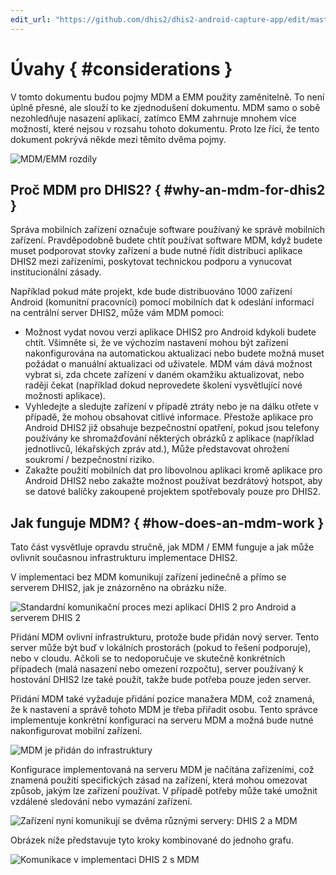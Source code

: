 ```yaml
---
edit_url: "https://github.com/dhis2/dhis2-android-capture-app/edit/master/docs/src/commonmark/en/content/mdm/considerations.md" 
---
```

# Úvahy  { #considerations } 

V tomto dokumentu budou pojmy MDM a EMM použity zaměnitelně. To není úplně přesné, ale slouží to ke zjednodušení dokumentu. MDM samo o sobě nezohledňuje nasazení aplikací, zatímco EMM zahrnuje mnohem více možností, které nejsou v rozsahu tohoto dokumentu. Proto lze říci, že tento dokument pokrývá někde mezi těmito dvěma pojmy.

![MDM/EMM rozdíly](../content/mdm/resources/images/image7.png)

## Proč MDM pro DHIS2? { #why-an-mdm-for-dhis2 } 

Správa mobilních zařízení označuje software používaný ke správě mobilních zařízení. Pravděpodobně budete chtít používat software MDM, když budete muset podporovat stovky zařízení a bude nutné řídit distribuci aplikace DHIS2 mezi zařízeními, poskytovat technickou podporu a vynucovat institucionální zásady.


Například pokud máte projekt, kde bude distribuováno 1000 zařízení Android (komunitní pracovníci) pomocí mobilních dat k odeslání informací na centrální server DHIS2, může vám MDM pomoci:

* Možnost vydat novou verzi aplikace DHIS2 pro Android kdykoli budete chtít. Všimněte si, že ve výchozím nastavení mohou být zařízení nakonfigurována na automatickou aktualizaci nebo budete možná muset požádat o manuální aktualizaci od uživatele. MDM vám dává možnost vybrat si, zda chcete zařízení v daném okamžiku aktualizovat, nebo raději čekat (například dokud neprovedete školení vysvětlující nové možnosti aplikace).
* Vyhledejte a sledujte zařízení v případě ztráty nebo je na dálku otřete v případě, že mohou obsahovat citlivé informace. Přestože aplikace pro Android DHIS2 již obsahuje bezpečnostní opatření, pokud jsou telefony používány ke shromažďování některých obrázků z aplikace (například jednotlivců, lékařských zpráv atd.), Může představovat ohrožení soukromí / bezpečnostní riziko.
* Zakažte použití mobilních dat pro libovolnou aplikaci kromě aplikace pro Android DHIS2 nebo zakažte možnost používat bezdrátový hotspot, aby se datové balíčky zakoupené projektem spotřebovaly pouze pro DHIS2.

## Jak funguje MDM? { #how-does-an-mdm-work } 

Tato část vysvětluje opravdu stručně, jak MDM / EMM funguje a jak může ovlivnit současnou infrastrukturu implementace DHIS2.


V implementaci bez MDM komunikují zařízení jedinečně a přímo se serverem DHIS2, jak je znázorněno na obrázku níže.

![Standardní komunikační proces mezi aplikací DHIS 2 pro Android a serverem DHIS 2](../content/mdm/resources/images/image9.png)

Přidání MDM ovlivní infrastrukturu, protože bude přidán nový server. Tento server může být buď v lokálních prostorách (pokud to řešení podporuje), nebo v cloudu. Ačkoli se to nedoporučuje ve skutečně konkrétních případech (malá nasazení nebo omezení rozpočtu), server používaný k hostování DHIS2 lze také použít, takže bude potřeba pouze jeden server.

Přidání MDM také vyžaduje přidání pozice manažera MDM, což znamená, že k nastavení a správě tohoto MDM je třeba přiřadit osobu. Tento správce implementuje konkrétní konfiguraci na serveru MDM a možná bude nutné nakonfigurovat mobilní zařízení.

![MDM je přidán do infrastruktury](../content/mdm/resources/images/image12.png)

Konfigurace implementovaná na serveru MDM je načítána zařízeními, což znamená použití specifických zásad na zařízení, která mohou omezovat způsob, jakým lze zařízení používat. V případě potřeby může také umožnit vzdálené sledování nebo vymazání zařízení.

![Zařízení nyní komunikují se dvěma různými servery: DHIS 2 a MDM](../content/mdm/resources/images/image6.png)

Obrázek níže představuje tyto kroky kombinované do jednoho grafu.

![Komunikace v implementaci DHIS 2 s MDM](../content/mdm/resources/images/image5.png)


